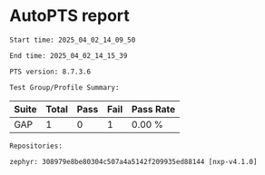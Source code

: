 # AutoPTS report

    Start time: 2025_04_02_14_09_50

    End time: 2025_04_02_14_15_39

    PTS version: 8.7.3.6
    
    Test Group/Profile Summary: 
|  Suite  | Total | Pass | Fail | Pass Rate|
|---------|-------|------|------|----------|
|GAP      |1      |0     |1     |   0.00 % |

    Repositories:

	zephyr: 308979e8be80304c507a4a5142f209935ed88144 [nxp-v4.1.0]

